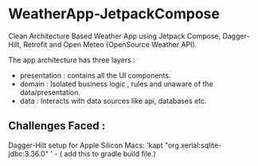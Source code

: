 # WeatherApp-JetpackCompose
Clean Architecture Based Weather App using Jetpack Compose, Dagger-Hilt, Retrofit and Open Meteo (OpenSource Weather API).

The app architecture has three layers :
- presentation : contains all the UI components.
- domain : Isolated business logic , rules and unaware of the data/presentation.
- data : Interacts with data sources like api, databases etc.

Challenges Faced :
- 

Dagger-Hilt setup for Apple Silicon Macs:
'kapt "org.xerial:sqlite-jdbc:3.36.0" ' - ( add this to gradle build file.)